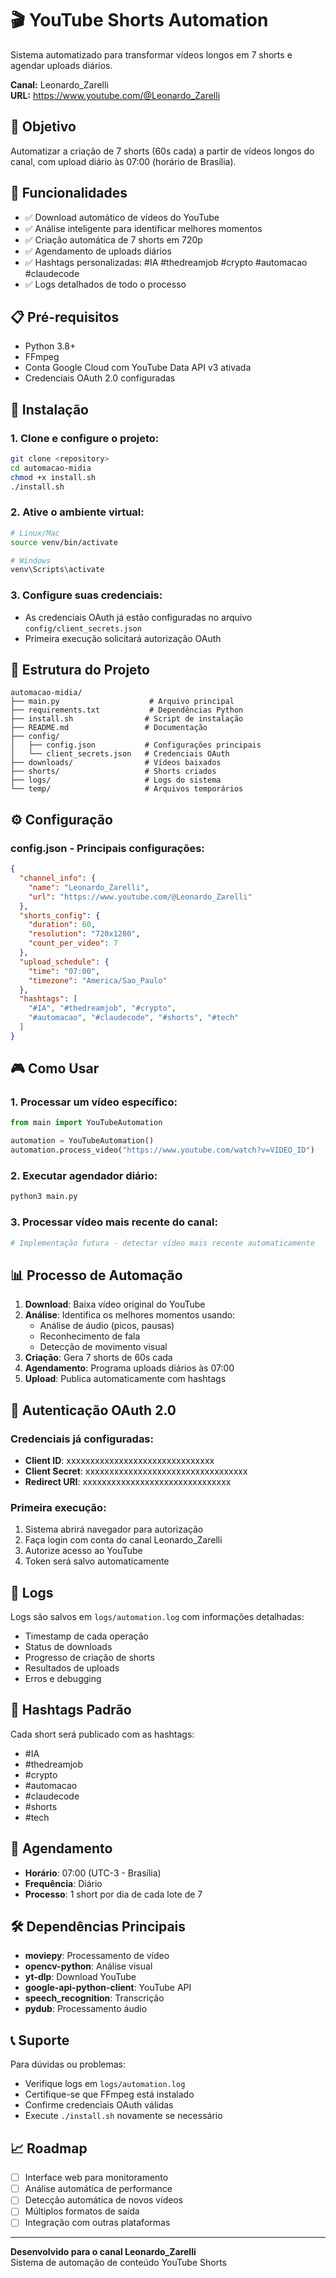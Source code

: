# 🎬 YouTube Shorts Automation

Sistema automatizado para transformar vídeos longos em 7 shorts e agendar uploads diários.

**Canal:** Leonardo_Zarelli  
**URL:** https://www.youtube.com/@Leonardo_Zarelli

## 🎯 Objetivo

Automatizar a criação de 7 shorts (60s cada) a partir de vídeos longos do canal, com upload diário às 07:00 (horário de Brasília).

## 🚀 Funcionalidades

- ✅ Download automático de vídeos do YouTube
- ✅ Análise inteligente para identificar melhores momentos
- ✅ Criação automática de 7 shorts em 720p
- ✅ Agendamento de uploads diários
- ✅ Hashtags personalizadas: #IA #thedreamjob #crypto #automacao #claudecode
- ✅ Logs detalhados de todo o processo

## 📋 Pré-requisitos

- Python 3.8+
- FFmpeg
- Conta Google Cloud com YouTube Data API v3 ativada
- Credenciais OAuth 2.0 configuradas

## 🔧 Instalação

### 1. Clone e configure o projeto:
```bash
git clone <repository>
cd automacao-midia
chmod +x install.sh
./install.sh
```

### 2. Ative o ambiente virtual:
```bash
# Linux/Mac
source venv/bin/activate

# Windows
venv\Scripts\activate
```

### 3. Configure suas credenciais:
- As credenciais OAuth já estão configuradas no arquivo `config/client_secrets.json`
- Primeira execução solicitará autorização OAuth

## 📁 Estrutura do Projeto

```
automacao-midia/
├── main.py                    # Arquivo principal
├── requirements.txt           # Dependências Python
├── install.sh                # Script de instalação
├── README.md                 # Documentação
├── config/
│   ├── config.json           # Configurações principais
│   └── client_secrets.json   # Credenciais OAuth
├── downloads/                # Vídeos baixados
├── shorts/                   # Shorts criados
├── logs/                     # Logs do sistema
└── temp/                     # Arquivos temporários
```

## ⚙️ Configuração

### config.json - Principais configurações:

```json
{
  "channel_info": {
    "name": "Leonardo_Zarelli",
    "url": "https://www.youtube.com/@Leonardo_Zarelli"
  },
  "shorts_config": {
    "duration": 60,
    "resolution": "720x1280",
    "count_per_video": 7
  },
  "upload_schedule": {
    "time": "07:00",
    "timezone": "America/Sao_Paulo"
  },
  "hashtags": [
    "#IA", "#thedreamjob", "#crypto", 
    "#automacao", "#claudecode", "#shorts", "#tech"
  ]
}
```

## 🎮 Como Usar

### 1. Processar um vídeo específico:
```python
from main import YouTubeAutomation

automation = YouTubeAutomation()
automation.process_video("https://www.youtube.com/watch?v=VIDEO_ID")
```

### 2. Executar agendador diário:
```bash
python3 main.py
```

### 3. Processar vídeo mais recente do canal:
```python
# Implementação futura - detectar vídeo mais recente automaticamente
```

## 📊 Processo de Automação

1. **Download**: Baixa vídeo original do YouTube
2. **Análise**: Identifica os melhores momentos usando:
   - Análise de áudio (picos, pausas)
   - Reconhecimento de fala
   - Detecção de movimento visual
3. **Criação**: Gera 7 shorts de 60s cada
4. **Agendamento**: Programa uploads diários às 07:00
5. **Upload**: Publica automaticamente com hashtags

## 🔐 Autenticação OAuth 2.0

### Credenciais já configuradas:
- **Client ID**: xxxxxxxxxxxxxxxxxxxxxxxxxxxxxxx
- **Client Secret**: xxxxxxxxxxxxxxxxxxxxxxxxxxxxxxxxxx
- **Redirect URI**: xxxxxxxxxxxxxxxxxxxxxxxxxxxxxxx

### Primeira execução:
1. Sistema abrirá navegador para autorização
2. Faça login com conta do canal Leonardo_Zarelli
3. Autorize acesso ao YouTube
4. Token será salvo automaticamente

## 📝 Logs

Logs são salvos em `logs/automation.log` com informações detalhadas:
- Timestamp de cada operação
- Status de downloads
- Progresso de criação de shorts
- Resultados de uploads
- Erros e debugging

## 🎯 Hashtags Padrão

Cada short será publicado com as hashtags:
- #IA
- #thedreamjob  
- #crypto
- #automacao
- #claudecode
- #shorts
- #tech

## 🔄 Agendamento

- **Horário**: 07:00 (UTC-3 - Brasília)
- **Frequência**: Diário
- **Processo**: 1 short por dia de cada lote de 7

## 🛠️ Dependências Principais

- **moviepy**: Processamento de vídeo
- **opencv-python**: Análise visual
- **yt-dlp**: Download YouTube
- **google-api-python-client**: YouTube API
- **speech_recognition**: Transcrição
- **pydub**: Processamento áudio

## 📞 Suporte

Para dúvidas ou problemas:
- Verifique logs em `logs/automation.log`
- Certifique-se que FFmpeg está instalado
- Confirme credenciais OAuth válidas
- Execute `./install.sh` novamente se necessário

## 📈 Roadmap

- [ ] Interface web para monitoramento
- [ ] Análise automática de performance
- [ ] Detecção automática de novos vídeos
- [ ] Múltiplos formatos de saída
- [ ] Integração com outras plataformas

---

**Desenvolvido para o canal Leonardo_Zarelli**  
Sistema de automação de conteúdo YouTube Shorts
